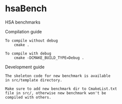 # hsaBench
HSA benchmarks

Compilation guide

    To compile without debug
        cmake .

    To compile with debug
        cmake -DCMAKE_BUILD_TYPE=Debug .

Development guide

    The skeleton code for new benchmark is available
    in src/template directory.

    Make sure to add new benchmark dir to CmakeList.txt
    file in src/, otherwise new benchmark won't be 
    compiled with others.

